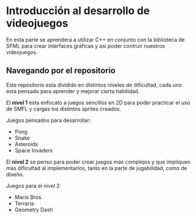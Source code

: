 # Introducción al desarrollo de videojuegos
En esta parte se aprendera a utilizar C++ en conjunto con la biblioteca de SFML para crear interfaces gráficas y asi
poder contruir nuestros videojuegos.

## Navegando por el repositorio
Este repositorio esta dividido en distintos niveles de dificultad, cada uno esta pensado para aprender y mejorar cierta
habilidad.

El **nivel 1** esta enfocato a juegos sencillos en 2D para poder practicar el uso de SMFL y cargas los distintos sprites
creados.

Juegos pensados para desarrollar:
- Pong
- Snake
- Asteroids
- Space Invaders

El **nivel 2** se penso para poder crear juegos más complejos y que impliquen más dificultad al implementarlos, tanto en
la parte de jugabilidad, como de diseño.

Juegos para el nivel 2:
- Mario Bros.
- Terraria
- Geometry Dash
